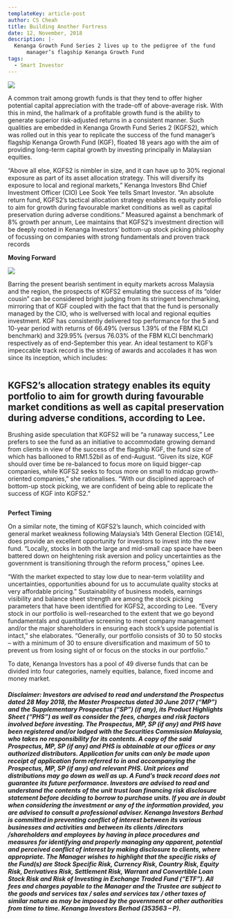 ```yaml
---
templateKey: article-post
author: CS Cheah
title: Building Another Fortress
date: 12, November, 2018
description: |-
  Kenanga Growth Fund Series 2 lives up to the pedigree of the fund
      manager’s flagship Kenanga Growth Fund
tags:
  - Smart Investor
---
```

![](/img/2018-11-12-smart-investor-building-another-fortress-1.png)

<p>A common trait among growth funds is that they tend to
    offer higher potential capital appreciation with the trade-off
    of above-average risk. With this in mind, the hallmark of a
    profitable growth fund is the ability to generate superior
    risk-adjusted returns in a consistent manner. Such qualities
    are embedded in Kenanga Growth Fund Series 2
    (KGFS2), which was rolled out in this year to replicate the
    success of the fund manager’s flagship Kenanga Growth
    Fund (KGF), floated 18 years ago with the aim of providing
    long-term capital growth by investing principally in
    Malaysian equities.
    </p>

<p>“Above all else, KGFS2 is nimbler in size, and it can have
    up to 30% regional exposure as part of its asset allocation
    strategy. This will diversify its exposure to local and
    regional markets,” Kenanga Investors Bhd Chief Investment Officer (CIO) Lee Sook Yee tells Smart
    Investor. “An absolute return fund, KGFS2’s tactical allocation strategy enables its equity portfolio to aim for
    growth during favourable market conditions as well as capital preservation during adverse conditions.”
    Measured against a benchmark of 8% growth per annum, Lee maintains that KGFS2’s investment direction
    will be deeply rooted in Kenanga Investors’ bottom-up stock picking philosophy of focussing on companies
    with strong fundamentals and proven track records</p>

**Moving Forward**

![](/img/2018-11-12-smart-investor-building-another-fortress-2.png)

<p>Barring the present bearish sentiment in equity markets across Malaysia and the region, the prospects of
    KGFS2 emulating the success of its “older cousin” can be considered bright judging from its stringent
    benchmarking, mirroring that of KGF coupled with the fact that that the fund is personally managed by the
    CIO, who is wellversed with local and
    regional equities
    investment. KGF has
    consistently delivered
    top performance for
    the 5 and 10-year
    period with returns of 66.49% (versus 1.39% of the FBM KLCI benchmark) and 329.95% (versus 76.03% of
    the FBM KLCI benchmark) respectively as of end-September this year. An ideal testament to KGF’s
    impeccable track record is the string of awards and accolades it has won since its inception, which
    includes:</p>

```

```

<h2>KGFS2’s allocation strategy
    enables its equity portfolio to
    aim for growth during
    favourable market conditions
    as well as capital
    preservation during adverse
    conditions, according to Lee. </h2>

<p>Brushing aside speculation that KGFS2 will be “a runaway
    success,” Lee prefers to see the fund as an initiative to
    accommodate growing demand from clients in view of the
    success of the flagship KGF, the fund size of which has ballooned
    to RM1.52bil as of end-August. “Given its size, KGF should over
    time be re-balanced to focus more on liquid bigger-cap
    companies, while KGFS2 seeks to focus more on small to midcap growth-oriented companies,” she rationalises. “With our
    disciplined approach of bottom-up stock picking, we are confident of being able to replicate the success of KGF into KGFS2.”</p>

```

```

**Perfect Timing**

<p>On a similar note, the timing of KGFS2’s launch, which coincided with
    general market weakness following Malaysia’s 14th General Election
    (GE14), does provide an excellent opportunity for investors to invest into
    the new fund. “Locally, stocks in both the large and mid-small cap space
    have been battered down on heightening risk aversion and policy
    uncertainties as the government is transitioning through the reform
    process,” opines Lee.</p>

<p>“With the market expected to stay low due to near-term volatility and
    uncertainties, opportunities abound for us to accumulate quality stocks
    at very affordable pricing.” Sustainability of business models, earnings
    visibility and balance sheet strength are among the stock picking
    parameters that have been identified for KGFS2, according to Lee.
    “Every stock in our portfolio is well-researched to the extent that we go
    beyond fundamentals and quantitative screening to meet company
    management and/or the major shareholders in ensuring each stock’s
    upside potential is intact,” she elaborates. “Generally, our portfolio
    consists of 30 to 50 stocks – with a minimum of 30 to ensure
    diversification and maximum of 50 to prevent us from losing sight of or
    focus on the stocks in our portfolio.”
    </p>

<p>To date, Kenanga Investors has a pool of 49 diverse funds that can be
    divided into four categories, namely equities, balance, fixed income and
    money market.</p>

<h5>Disclaimer: Investors are advised to read and understand the Prospectus dated 28 May 2018, the Master Prospectus dated 30 June 2017 (“MP”)
    and the Supplementary Prospectus (“SP”) (if any), its Product Highlights Sheet (“PHS”) as well as consider the fees, charges and risk factors
    involved before investing. The Prospectus, MP, SP (if any) and PHS have been registered and/or lodged with the Securities Commission Malaysia,
    who takes no responsibility for its contents. A copy of the said Prospectus, MP, SP (if any) and PHS is obtainable at our offices or any authorized
    distributors. Application for units can only be made upon receipt of application form referred to in and accompanying the Prospectus, MP, SP (if
    any) and relevant PHS. Unit prices and distributions may go down as well as up. A Fund’s track record does not guarantee its future performance.
    Investors are advised to read and understand the contents of the unit trust loan financing risk disclosure statement before deciding to borrow to
    purchase units. If you are in doubt when considering the investment or any of the information provided, you are advised to consult a professional
    adviser. Kenanga Investors Berhad is committed in preventing conflict of interest between its various businesses and activities and between its
    clients /directors /shareholders and employees by having in place procedures and measures for identifying and properly managing any apparent,
    potential and perceived conflict of interest by making disclosure to clients, where appropriate. The Manager wishes to highlight that the specific risks of the Fund(s) are Stock Specific Risk, Currency Risk, Country Risk, Equity Risk, Derivatives Risk, Settlement Risk, Warrant and Convertible Loan
    Stock Risk and Risk of Investing in Exchange Traded Fund (“ETF”). All fees and charges payable to the Manager and the Trustee are subject to the
    goods and services tax / sales and services tax / other taxes of similar nature as may be imposed by the government or other authorities from time
    to time. Kenanga Investors Berhad (353563 – P).</h5>
